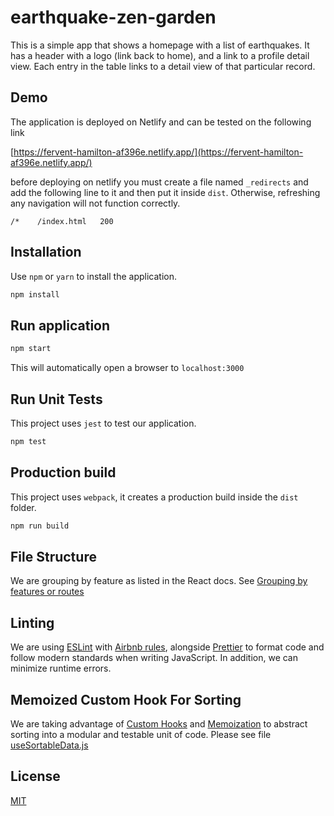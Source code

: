 # earthquake-zen-garden

This is a simple app that shows a homepage with a list of earthquakes. It has a header with a logo (link back to home), and a link to a profile detail view. Each entry in the table links to a detail view of that particular record.

## Demo

The application is deployed on Netlify and can be tested on the following link

[https://fervent-hamilton-af396e.netlify.app/](https://fervent-hamilton-af396e.netlify.app/)

before deploying on netlify you must create a file named `_redirects` and add the following line to it and then
put it inside `dist`. Otherwise, refreshing any navigation will not function correctly.

```
/*    /index.html   200
```


## Installation

Use `npm` or `yarn` to install the application.

```bash
npm install
```

## Run application

```bash
npm start
```
This will automatically open a browser to `localhost:3000`

## Run Unit Tests

This project uses `jest` to test our application.

```bash
npm test
```

## Production build 

This project uses `webpack`, it creates a production build inside the `dist` folder.

```bash
npm run build
```

## File Structure
We are grouping by feature as listed in the React docs. See
[Grouping by features or routes](https://reactjs.org/docs/faq-structure.html#grouping-by-features-or-routes)

## Linting
We are using [ESLint](https://github.com/eslint/eslint) with [Airbnb rules](https://github.com/airbnb/javascript), alongside [Prettier](https://github.com/prettier/prettier) to format code and follow modern standards when writing JavaScript. In addition, we can minimize runtime errors.

## Memoized Custom Hook For Sorting
We are taking advantage of [Custom Hooks](https://reactjs.org/docs/hooks-custom.html) and [Memoization](https://reactjs.org/docs/hooks-custom.html) to abstract sorting into a modular and testable unit of code. Please see file [useSortableData.js](https://github.com/akhayoon/earthquake-zen-garden-master/blob/main/src/earthquakes/hooks/useSortableData.js)

## License
[MIT](https://choosealicense.com/licenses/mit/)